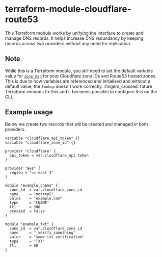 # terraform-module-cloudflare-route53

This Terraform module works by unifying the interface to create and manage DNS
records. It helps increase DNS redundancy by keeping records across two
providers without any need for replication.

## Note

While this is a Terraform module, you still need to set the
default variable value for [`zone_map`](https://github.com/jacobbednarz/terraform-module-cloudflare-route53/blob/5f26e8e92301f0af13982e0172bf17c760069339/main.tf#L1-L8) for your Cloudflare zone IDs and Route53
hosted zones. This is due to how variables are referenced and initialised and
without a default value, the `lookup` doesn't work correctly. :fingers_crossed:
future Terraform versions fix this and it becomes possible to configure this on
the CLI.

## Example usage

Below we create two records that will be created and managed in both providers.

```hcl
variable "cloudflare_api_token" {}
variable "cloudflare_zone_id" {}

provider "cloudflare" {
  api_token = var.cloudflare_api_token
}

provider "aws" {
  region = "us-east-1"
}

module "example_cname" {
  zone_id  = var.cloudflare_zone_id
  name     = "notreal"
  value    = "example.com"
  type     = "CNAME"
  ttl      = 300
  proxied  = false
}

module "example_txt" {
  zone_id  = var.cloudflare_zone_id
  name     = "_verify_something"
  value    = "some txt verification"
  type     = "TXT"
  ttl      = 60
}
```
